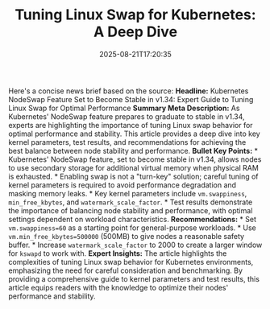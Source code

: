 ﻿---
title: "Tuning Linux Swap for Kubernetes: A Deep Dive"
date: "2025-08-21T17:20:35"
category: "Markets"
summary: ""
slug: "tuning linux swap for kubernetes a deep dive"
source_urls:
  - "https://kubernetes.io/blog/2025/08/19/tuning-linux-swap-for-kubernetes-a-deep-dive/"
seo:
  title: "Tuning Linux Swap for Kubernetes: A Deep Dive | Hash n Hedge"
  description: ""
  keywords: ["news", "markets", "brief"]
---
Here's a concise news brief based on the source:  **Headline:** Kubernetes NodeSwap Feature Set to Become Stable in v1.34: Expert Guide to Tuning Linux Swap for Optimal Performance  **Summary Meta Description:** As Kubernetes' NodeSwap feature prepares to graduate to stable in v1.34, experts are highlighting the importance of tuning Linux swap behavior for optimal performance and stability. This article provides a deep dive into key kernel parameters, test results, and recommendations for achieving the best balance between node stability and performance.  **Bullet Key Points:**  * Kubernetes' NodeSwap feature, set to become stable in v1.34, allows nodes to use secondary storage for additional virtual memory when physical RAM is exhausted. * Enabling swap is not a "turn-key" solution; careful tuning of kernel parameters is required to avoid performance degradation and masking memory leaks. * Key kernel parameters include `vm.swappiness`, `min_free_kbytes`, and `watermark_scale_factor`. * Test results demonstrate the importance of balancing node stability and performance, with optimal settings dependent on workload characteristics.  **Recommendations:**  * Set `vm.swappiness=60` as a starting point for general-purpose workloads. * Use `vm.min_free_kbytes=500000` (500MB) to give nodes a reasonable safety buffer. * Increase `watermark_scale_factor` to 2000 to create a larger window for `kswapd` to work with.  **Expert Insights:**  The article highlights the complexities of tuning Linux swap behavior for Kubernetes environments, emphasizing the need for careful consideration and benchmarking. By providing a comprehensive guide to kernel parameters and test results, this article equips readers with the knowledge to optimize their nodes' performance and stability. 
